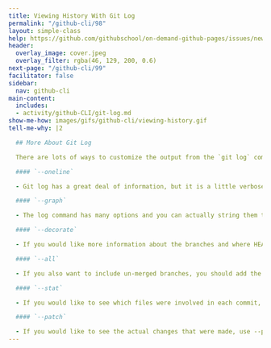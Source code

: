 ```yaml
---
title: Viewing History With Git Log
permalink: "/github-cli/98"
layout: simple-class
help: https://github.com/githubschool/on-demand-github-pages/issues/new?title=I%20need%20help&body=Describe%20what%20you%20need%20help%20with%20here.&labels=Help%20Wanted
header:
  overlay_image: cover.jpeg
  overlay_filter: rgba(46, 129, 200, 0.6)
next-page: "/github-cli/99"
facilitator: false
sidebar:
  nav: github-cli
main-content:
  includes:
  - activity/github-CLI/git-log.md
show-me-how: images/gifs/github-cli/viewing-history.gif
tell-me-why: |2

  ## More About Git Log

  There are lots of ways to customize the output from the `git log` command. We will just explore a few, but you can find many more on the [git-scm.com](https://git-scm.com/docs/git-log) website.

  #### `--oneline`

  - Git log has a great deal of information, but it is a little verbose. If you would like to see a condensed version, add the --oneline option.

  #### `--graph`

  - The log command has many options and you can actually string them together to create a view that is most helpful for your situation. For example, you can add an ASCII graph of the branch and merge history of our project by adding the option --graph.

  #### `--decorate`

  - If you would like more information about the branches and where HEAD is located, you can add the --decorate option.

  #### `--all`

  - If you also want to include un-merged branches, you should add the option --all.

  #### `--stat`

  - If you would like to see which files were involved in each commit, use the --stat option.

  #### `--patch`

  - If you would like to see the actual changes that were made, use --patch.
---
```


